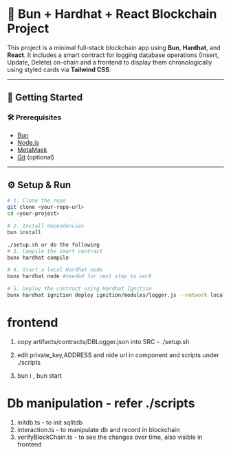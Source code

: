 # 🔐 Bun + Hardhat + React Blockchain Project

This project is a minimal full-stack blockchain app using **Bun**, **Hardhat**, and **React**. It includes a smart contract for logging database operations (Insert, Update, Delete) on-chain and a frontend to display them chronologically using styled cards via **Tailwind CSS**.

---

## 🚀 Getting Started

### 🛠️ Prerequisites

- [Bun](https://bun.sh)
- [Node.js](https://nodejs.org/)
- [MetaMask](https://metamask.io)
- [Git](https://git-scm.com) (optional)

---

## ⚙️ Setup & Run

```bash
# 1. Clone the repo
git clone <your-repo-url>
cd <your-project>

# 2. Install dependencies
bun install

./setup.sh or do the following
# 3. Compile the smart contract
bunx hardhat compile

# 4. Start a local Hardhat node
bunx hardhat node #needed for next step to work

# 5. Deploy the contract using Hardhat Ignition
bunx hardhat ignition deploy ignition/modules/logger.js --network localhost
```

# frontend
1. copy artifacts/contracts/DBLogger.json into SRC - ./setup.sh

2. edit private_key,ADDRESS and nide url in component and scripts under ./scripts

3. bun i , bun start

# Db manipulation - refer ./scripts 

1. initdb.ts - to init sqlitdb
2. interaction.ts - to manipulate db and record in blockchain
3. verifyBlockChain.ts - to see the changes over time, also visible in frontend
